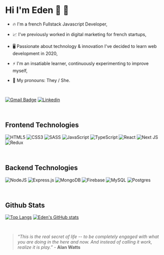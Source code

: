 # Hi I'm Eden 👋 🌈

- 🔥  I'm a french Fullstack Javascript Developer,

- 📈  I've previously worked in digital marketing for french startups,

- 🖥  Passionate about technology & innovation I've decided to learn web development in 2020, 

- ⚡️ I'm an insatiable learner, continuously experimenting to improve myself, 

- 🌈  My pronouns: They / She.

<br>

[![Gmail Badge](https://img.shields.io/badge/-gmail-c14438?style=for-the-badge&logo=Gmail&logoColor=ffffff)](mailto:eden.ls.dev@gmail.com)
[![Linkedin](https://img.shields.io/badge/linkedin-%230077B5.svg?style=for-the-badge&logo=linkedin&logoColor=white)](https://www.linkedin.com/in/e-c-ls/)

<br>

## Frontend Technologies

![HTML5](https://img.shields.io/badge/html5-%23E34F26.svg?style=for-the-badge&logo=html5&logoColor=white)
![CSS3](https://img.shields.io/badge/css3-%231572B6.svg?style=for-the-badge&logo=css3&logoColor=white)
![SASS](https://img.shields.io/badge/SASS-hotpink.svg?style=for-the-badge&logo=SASS&logoColor=white)
![JavaScript](https://img.shields.io/badge/javascript-%23323330.svg?style=for-the-badge&logo=javascript&logoColor=%23F7DF1E)
![TypeScript](https://img.shields.io/badge/typescript-%23007ACC.svg?style=for-the-badge&logo=typescript&logoColor=white)
![React](https://img.shields.io/badge/react-%2320232a.svg?style=for-the-badge&logo=react&logoColor=%2361DAFB)
![Next JS](https://img.shields.io/badge/Next-black?style=for-the-badge&logo=next.js&logoColor=white)
![Redux](https://img.shields.io/badge/redux-%23593d88.svg?style=for-the-badge&logo=redux&logoColor=white)

<br>

## Backend Technologies

![NodeJS](https://img.shields.io/badge/node.js-6DA55F?style=for-the-badge&logo=node.js&logoColor=white)
![Express.js](https://img.shields.io/badge/express.js-%23404d59.svg?style=for-the-badge&logo=express&logoColor=%2361DAFB)
![MongoDB](https://img.shields.io/badge/MongoDB-%234ea94b.svg?style=for-the-badge&logo=mongodb&logoColor=white)
![Firebase](https://img.shields.io/badge/firebase-%23039BE5.svg?style=for-the-badge&logo=firebase)
![MySQL](https://img.shields.io/badge/mysql-%2300f.svg?style=for-the-badge&logo=mysql&logoColor=white)
![Postgres](https://img.shields.io/badge/postgres-%23316192.svg?style=for-the-badge&logo=postgresql&logoColor=white)

<br>

## Github Stats

[![Top Langs](https://github-readme-stats.vercel.app/api/top-langs/?username=edch-lo)](https://github.com/edch-lo/github-readme-stats)
[![Eden's GitHub stats](https://github-readme-stats.vercel.app/api?username=edch-lo&theme=radical)](https://github.com/edch-lo/github-readme-stats)

<br>

> *“This is the real secret of life -- to be completely engaged with what you are doing in the here and now. And instead of calling it work, realize it is play.”* - **Alan Watts**
